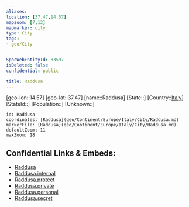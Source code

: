 ```yaml
---
aliases: 
location: [37.47,14.57]
mapzoom: [7,12] 
mapmarker: city 
type: City
tags:
- geo/City


SpocWebEntityId: 33597
isDeleted: false
confidential: public

title: Raddusa
---
```

[geo-lon::14.57]
[geo-lat::37.47]
[name::Raddusa]
[State::]
[Country::[Italy](geo/Continent/Europe/Italy.md)]
[StateId::]
[Population::]
[Unknown::]


```leaflet
id: Raddusa
coordinates: [Raddusa](geo/Continent/Europe/Italy/City/Raddusa.md)
markerFile: [Raddusa](geo/Continent/Europe/Italy/City/Raddusa.md)
defaultZoom: 11 
maxZoom: 18
```


## Confidential Links & Embeds: 
- [Raddusa](../../../../../../_public/geo/Continent/Europe/Italy/City/Raddusa.md) 
- [Raddusa.internal](../../../../../../_internal/geo/Continent/Europe/Italy/City/Raddusa.internal.md) 
- [Raddusa.protect](../../../../../../_protect/geo/Continent/Europe/Italy/City/Raddusa.protect.md) 
- [Raddusa.private](../../../../../../_private/geo/Continent/Europe/Italy/City/Raddusa.private.md) 
- [Raddusa.personal](../../../../../../_personal/geo/Continent/Europe/Italy/City/Raddusa.personal.md) 
- [Raddusa.secret](../../../../../../_secret/geo/Continent/Europe/Italy/City/Raddusa.secret.md) 
